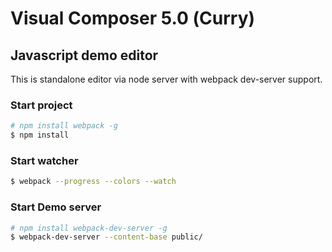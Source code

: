 # Visual Composer 5.0 (Сurry)

## Javascript demo editor
This is standalone editor via node server with webpack dev-server support.


### Start project
```sh
# npm install webpack -g
$ npm install
```

### Start watcher
```sh
$ webpack --progress --colors --watch
```

### Start Demo server

```sh
# npm install webpack-dev-server -g
$ webpack-dev-server --content-base public/
```